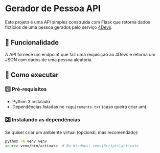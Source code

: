 # Gerador de Pessoa API

Este projeto é uma API simples construída com Flask que retorna dados fictícios de uma pessoa gerados pelo serviço [4Devs](https://www.4devs.com.br/).

## 📌 Funcionalidade

A API fornece um endpoint que faz uma requisição ao 4Devs e retorna um JSON com dados de uma pessoa aleatória.

## 🚀 Como executar

### 1️⃣ Pré-requisitos

- Python 3 instalado
- Dependências listadas no `requirements.txt` (caso queira criar um)

### 2️⃣ Instalando as dependências

Se quiser criar um ambiente virtual (opcional, mas recomendado):

```bash
python -m venv venv
source venv/bin/activate  # No Windows: venv\Scripts\activate
